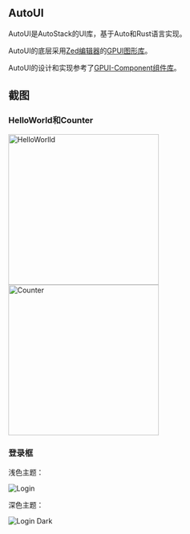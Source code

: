 ## AutoUI

AutoUI是AutoStack的UI库，基于Auto和Rust语言实现。

AutoUI的底层采用[Zed编辑器](https://zed.dev/)的[GPUI图形库](https://www.gpui.rs/)。

AutoUI的设计和实现参考了[GPUI-Component组件库](https://github.com/longbridgeapp/gpui-component)。


## 截图

### HelloWorld和Counter

<p float="left">
    <img src="https://foruda.gitee.com/images/1730020919636079815/3c8f4d9e_142056.png" alt="HelloWorlld" width="300"/>
    <img src="https://foruda.gitee.com/images/1730021021429704035/4625e3ce_142056.png" alt="Counter" width="300"/>
</p>

### 登录框

浅色主题：

![Login](https://foruda.gitee.com/images/1730020177031951332/d2cae60b_142056.png "Login")

深色主题：

![Login Dark](https://foruda.gitee.com/images/1730020232074825410/43d51b5c_142056.png "Login Dark")
